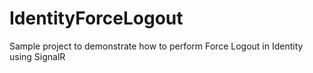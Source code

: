 # IdentityForceLogout
Sample project to demonstrate how to perform Force Logout in Identity using SignalR


